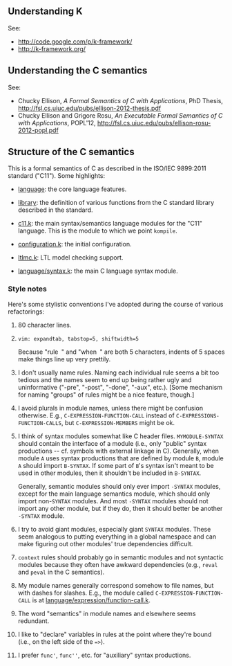 ## Understanding K

See:
- <http://code.google.com/p/k-framework/>
- <http://k-framework.org/>

## Understanding the C semantics

See:
- Chucky Ellison, *A Formal Semantics of C with Applications*, PhD Thesis,
  <http://fsl.cs.uiuc.edu/pubs/ellison-2012-thesis.pdf>
- Chucky Ellison and Grigore Rosu, *An Executable Formal Semantics of C with
  Applications*, POPL'12,
  <http://fsl.cs.uiuc.edu/pubs/ellison-rosu-2012-popl.pdf>

## Structure of the C semantics

This is a formal semantics of C as described in the ISO/IEC 9899:2011 standard
("C11"). Some highlights:

- [language][]: the core language features.

- [library][]: the definition of various functions from the C standard library
  described in the standard.

- [c11.k][]: the main syntax/semantics language modules for the "C11" language.
  This is the module to which we point `kompile`.

- [configuration.k][]: the initial configuration.

- [ltlmc.k][]: LTL model checking support.

- [language/syntax.k][]: the main C language syntax module. 

### Style notes

Here's some stylistic conventions I've adopted during the course of various
refactorings:

1. 80 character lines.

2. `vim: expandtab, tabstop=5, shiftwidth=5`

   Because "rule` `" and "when` `" are both 5 characters, indents of 5 spaces make
   things line up very prettily.

3. I don't usually name rules. Naming each individual rule seems a bit too
   tedious and the names seem to end up being rather ugly and uninformative
   ("-pre", "-post", "-done", "-aux", etc.). [Some mechanism for naming
   "groups" of rules might be a nice feature, though.]

4. I avoid plurals in module names, unless there might be confusion otherwise.
   E.g., `C-EXPRESSION-FUNCTION-CALL` instead of
   `C-EXPRESSIONS-FUNCTION-CALLS`, but `C-EXPRESSION-MEMBERS` might be ok.

5. I think of syntax modules somewhat like C header files. `MYMODULE-SYNTAX`
   should contain the interface of a module (i.e., only "public" syntax
   productions -- cf. symbols with external linkage in C). Generally, when
   module `A` uses syntax productions that are defined by module `B`, module
   `A` should import `B-SYNTAX`. If some part of `B`'s syntax isn't meant to be
   used in other modules, then it shouldn't be included in `B-SYNTAX`.

   Generally, semantic modules should only ever import `-SYNTAX` modules,
   except for the main language semantics module, which should only import
   non-`SYNTAX` modules. And most `-SYNTAX` modules should not import any
   other module, but if they do, then it should better be another `-SYNTAX`
   module.

6. I try to avoid giant modules, especially giant `SYNTAX` modules. These seem
   analogous to putting everything in a global namespace and can make figuring
   out other modules' true dependencies difficult.

7. `context` rules should probably go in semantic modules and not syntactic
   modules because they often have awkward dependencies (e.g., `reval` and
   `peval` in the C semantics).

8. My module names generally correspond somehow to file names, but with dashes
   for slashes. E.g., the module called `C-EXPRESSION-FUNCTION-CALL` is at
   [language/expression/function-call.k][]. 

9. The word "semantics" in module names and elsewhere seems redundant.

10. I like to "declare" variables in rules at the point where they're bound
    (i.e., on the left side of the `=>`).

11. I prefer `func'`, `func''`, etc. for "auxiliary" syntax productions.

[language]: language
[library]: library
[c11.k]: c11.k
[configuration.k]: configuration.k
[ltlmc.k]: ltlmc.k
[language/syntax.k]: language/syntax.k
[language/expression/function-call.k]: language/expression/function-call.k
